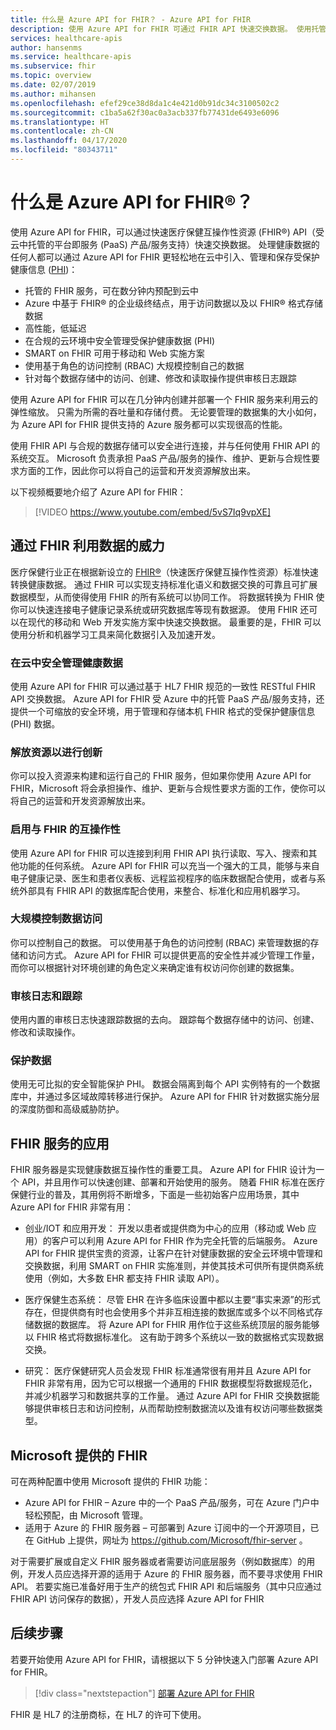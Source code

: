 ```yaml
---
title: 什么是 Azure API for FHIR？ - Azure API for FHIR
description: 使用 Azure API for FHIR 可通过 FHIR API 快速交换数据。 使用托管的云服务引入、管理和保存受保护健康信息 (PHI)。
services: healthcare-apis
author: hansenms
ms.service: healthcare-apis
ms.subservice: fhir
ms.topic: overview
ms.date: 02/07/2019
ms.author: mihansen
ms.openlocfilehash: efef29ce38d8da1c4e421d0b91dc34c3100502c2
ms.sourcegitcommit: c1ba5a62f30ac0a3acb337fb77431de6493e6096
ms.translationtype: HT
ms.contentlocale: zh-CN
ms.lasthandoff: 04/17/2020
ms.locfileid: "80343711"
---
```

# <a name="what-is-azure-api-for-fhirreg"></a>什么是 Azure API for FHIR&reg;？

使用 Azure API for FHIR，可以通过快速医疗保健互操作性资源 (FHIR®) API（受云中托管的平台即服务 (PaaS) 产品/服务支持）快速交换数据。 处理健康数据的任何人都可以通过 Azure API for FHIR 更轻松地在云中引入、管理和保存受保护健康信息 ([PHI](https://www.hhs.gov/answers/hipaa/what-is-phi/index.html))： 

- 托管的 FHIR 服务，可在数分钟内预配到云中 
- Azure 中基于 FHIR® 的企业级终结点，用于访问数据以及以 FHIR® 格式存储数据
- 高性能，低延迟
- 在合规的云环境中安全管理受保护健康数据 (PHI)
- SMART on FHIR 可用于移动和 Web 实施方案
- 使用基于角色的访问控制 (RBAC) 大规模控制自己的数据
- 针对每个数据存储中的访问、创建、修改和读取操作提供审核日志跟踪

使用 Azure API for FHIR 可以在几分钟内创建并部署一个 FHIR 服务来利用云的弹性缩放。  只需为所需的吞吐量和存储付费。 无论要管理的数据集的大小如何，为 Azure API for FHIR 提供支持的 Azure 服务都可以实现很高的性能。

使用 FHIR API 与合规的数据存储可以安全进行连接，并与任何使用 FHIR API 的系统交互。  Microsoft 负责承担 PaaS 产品/服务的操作、维护、更新与合规性要求方面的工作，因此你可以将自己的运营和开发资源解放出来。 

以下视频概要地介绍了 Azure API for FHIR：

>[!VIDEO https://www.youtube.com/embed/5vS7Iq9vpXE]

## <a name="leveraging-the-power-of-your-data-with-fhir"></a>通过 FHIR 利用数据的威力

医疗保健行业正在根据新设立的 [FHIR&reg;](https://hl7.org/fhir)（快速医疗保健互操作性资源）标准快速转换健康数据。 通过 FHIR 可以实现支持标准化语义和数据交换的可靠且可扩展数据模型，从而使得使用 FHIR 的所有系统可以协同工作。  将数据转换为 FHIR 使你可以快速连接电子健康记录系统或研究数据库等现有数据源。 使用 FHIR 还可以在现代的移动和 Web 开发实施方案中快速交换数据。 最重要的是，FHIR 可以使用分析和机器学习工具来简化数据引入及加速开发。  

### <a name="securely-manage-health-data-in-the-cloud"></a>在云中安全管理健康数据

使用 Azure API for FHIR 可以通过基于 HL7 FHIR 规范的一致性 RESTful FHIR API 交换数据。 Azure API for FHIR 受 Azure 中的托管 PaaS 产品/服务支持，还提供一个可缩放的安全环境，用于管理和存储本机 FHIR 格式的受保护健康信息 (PHI) 数据。  

### <a name="free-up-your-resources-to-innovate"></a>解放资源以进行创新

你可以投入资源来构建和运行自己的 FHIR 服务，但如果你使用 Azure API for FHIR，Microsoft 将会承担操作、维护、更新与合规性要求方面的工作，使你可以将自己的运营和开发资源解放出来。

### <a name="enable-interoperability-with-fhir"></a>启用与 FHIR 的互操作性

使用 Azure API for FHIR 可以连接到利用 FHIR API 执行读取、写入、搜索和其他功能的任何系统。  Azure API for FHIR 可以充当一个强大的工具，能够与来自电子健康记录、医生和患者仪表板、远程监视程序的临床数据配合使用，或者与系统外部具有 FHIR API 的数据库配合使用，来整合、标准化和应用机器学习。

### <a name="control-data-access-at-scale"></a>大规模控制数据访问

你可以控制自己的数据。 可以使用基于角色的访问控制 (RBAC) 来管理数据的存储和访问方式。  Azure API for FHIR 可以提供更高的安全性并减少管理工作量，而你可以根据针对环境创建的角色定义来确定谁有权访问你创建的数据集。  

### <a name="audit-logs-and-tracking"></a>审核日志和跟踪 

使用内置的审核日志快速跟踪数据的去向。 跟踪每个数据存储中的访问、创建、修改和读取操作。

### <a name="secure-your-data"></a>保护数据

使用无可比拟的安全智能保护 PHI。  数据会隔离到每个 API 实例特有的一个数据库中，并通过多区域故障转移进行保护。 Azure API for FHIR 针对数据实施分层的深度防御和高级威胁防护。  

## <a name="applications-for-a-fhir-service"></a>FHIR 服务的应用

FHIR 服务器是实现健康数据互操作性的重要工具。  Azure API for FHIR 设计为一个 API，并且用作可以快速创建、部署和开始使用的服务。  随着 FHIR 标准在医疗保健行业的普及，其用例将不断增多，下面是一些初始客户应用场景，其中 Azure API for FHIR 非常有用： 

- 创业/IOT 和应用开发：  开发以患者或提供商为中心的应用（移动或 Web 应用）的客户可以利用 Azure API for FHIR 作为完全托管的后端服务。 Azure API for FHIR 提供宝贵的资源，让客户在针对健康数据的安全云环境中管理和交换数据，利用 SMART on FHIR 实施准则，并使其技术可供所有提供商系统使用（例如，大多数 EHR 都支持 FHIR 读取 API）。   
- 医疗保健生态系统：  尽管 EHR 在许多临床设置中都以主要“事实来源”的形式存在，但提供商有时也会使用多个并非互相连接的数据库或多个以不同格式存储数据的数据库。  将 Azure API for FHIR 用作位于这些系统顶层的服务能够以 FHIR 格式将数据标准化。  这有助于跨多个系统以一致的数据格式实现数据交换。 

- 研究：  医疗保健研究人员会发现 FHIR 标准通常很有用并且 Azure API for FHIR 非常有用，因为它可以根据一个通用的 FHIR 数据模型将数据规范化，并减少机器学习和数据共享的工作量。
通过 Azure API for FHIR 交换数据能够提供审核日志和访问控制，从而帮助控制数据流以及谁有权访问哪些数据类型。 

## <a name="fhir-from-microsoft"></a>Microsoft 提供的 FHIR

可在两种配置中使用 Microsoft 提供的 FHIR 功能：

* Azure API for FHIR – Azure 中的一个 PaaS 产品/服务，可在 Azure 门户中轻松预配，由 Microsoft 管理。
* 适用于 Azure 的 FHIR 服务器 – 可部署到 Azure 订阅中的一个开源项目，已在 GitHub 上提供，网址为 https://github.com/Microsoft/fhir-server 。

对于需要扩展或自定义 FHIR 服务器或者需要访问底层服务（例如数据库）的用例，开发人员应选择开源的适用于 Azure 的 FHIR 服务器，而不要寻求使用 FHIR API。   若要实施已准备好用于生产的统包式 FHIR API 和后端服务（其中只应通过 FHIR API 访问保存的数据），开发人员应选择 Azure API for FHIR

## <a name="next-steps"></a>后续步骤

若要开始使用 Azure API for FHIR，请根据以下 5 分钟快速入门部署 Azure API for FHIR。

>[!div class="nextstepaction"]
>[部署 Azure API for FHIR](fhir-paas-portal-quickstart.md)

FHIR 是 HL7 的注册商标，在 HL7 的许可下使用。
